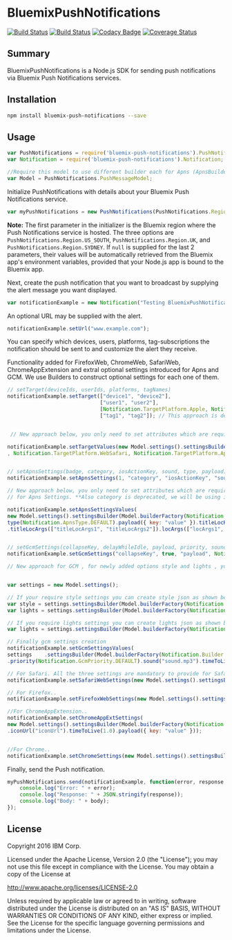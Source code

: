 # BluemixPushNotifications

[![Build Status](https://travis-ci.org/ibm-bluemix-mobile-services/bms-pushnotifications-serversdk-nodejs.svg?branch=master)](https://travis-ci.org/ibm-bluemix-mobile-services/bms-pushnotifications-serversdk-nodejs)
[![Build Status](https://travis-ci.org/ibm-bluemix-mobile-services/bms-pushnotifications-serversdk-nodejs.svg?branch=development)](https://travis-ci.org/ibm-bluemix-mobile-services/bms-pushnotifications-serversdk-nodejs)
[![Codacy Badge](https://api.codacy.com/project/badge/Grade/cc6dd43d4d6d411cb9a31adff90d2252)](https://www.codacy.com/app/ibm-bluemix-mobile-services/bms-pushnotifications-serversdk-nodejs?utm_source=github.com&amp;utm_medium=referral&amp;utm_content=ibm-bluemix-mobile-services/bms-pushnotifications-serversdk-nodejs&amp;utm_campaign=Badge_Grade)
[![Coverage Status](https://coveralls.io/repos/github/ibm-bluemix-mobile-services/bms-pushnotifications-serversdk-nodejs/badge.svg?branch=master)](https://coveralls.io/github/ibm-bluemix-mobile-services/bms-pushnotifications-serversdk-nodejs?branch=master)


## Summary

BluemixPushNotifications is a Node.js SDK for sending push notifications via Bluemix Push Notifications services.


## Installation

```bash
npm install bluemix-push-notifications --save
```


## Usage

```javascript
var PushNotifications = require('bluemix-push-notifications').PushNotifications;
var Notification = require('bluemix-push-notifications').Notification;

//Require this model to use different builder each for Apns (ApnsBuilder), Gcm(GcmBuilder), FirefoxWeb (FirefoxWebBuilder), SafariWeb (SafariWebBuilder), ChromeWeb (ChromeWebBuilder), ChromeAppExt (ChromeAppExtBuilder).
var Model = PushNotifications.PushMessageModel;
```

Initialize PushNotifications with details about your Bluemix Push Notifications service. 

```javascript
var myPushNotifications = new PushNotifications(PushNotifications.Region.US_SOUTH, "your-bluemix-app-guid", "your-push-service-appSecret");
```
**Note:** The first parameter in the initializer is the Bluemix region where the Push Notifications service is hosted. The three options are `PushNotifications.Region.US_SOUTH`, `PushNotifications.Region.UK`, and `PushNotifications.Region.SYDNEY`. If `null` is supplied for the last 2 parameters, their values will be automatically retrieved from the Bluemix app's environment variables, provided that your Node.js app is bound to the Bluemix app.

Next, create the push notification that you want to broadcast by supplying the alert message you want displayed. 

```javascript
var notificationExample = new Notification("Testing BluemixPushNotifications");
```

An optional URL may be supplied with the alert.

```javascript
notificationExample.setUrl("www.example.com");
```

You can specify which devices, users, platforms, tag-subscriptions the notification should be sent to and customize the alert they receive.

Functionality added for FirefoxWeb, ChromeWeb, SafariWeb, ChromeAppExtension and extral optional settings introduced for Apns and GCM. We use Builders to construct optional settings for each one of them.

```javascript
// setTarget(deviceIds, userIds, platforms, tagNames)
notificationExample.setTarget(["device1", "device2"], 
                              ["user1", "user2"], 
                              [Notification.TargetPlatform.Apple, Notification.TargetPlatform.Google], 
                              ["tag1", "tag2"]); // This approach is deprecated


 // New approach below, you only need to set attributes which are required :

notificationExample.setTargetValues(new Model.settings().settingsBuilder(Model.builderFactory(Notification.Builder.Target)).deviceIds(["device1", "device2"]).userIds(["user1", "user2"]). platforms([Notification.TargetPlatform.Apple, Notification.TargetPlatform.Google, Notification.TargetPlatform.WebChrome, Notification.TargetPlatform.WebFirefox
, Notification.TargetPlatform.WebSafari, Notification.TargetPlatform.AppExtChrome]).tagNames(["tag1", "tag2"]));


// setApnsSettings(badge, category, iosActionKey, sound, type, payload)
notificationExample.setApnsSettings(1, "category", "iosActionKey", "sound.mp3", Notification.ApnsType.DEFAULT, {key: "value"}); // This is deprecated

// New approach below, you only need to set attributes which are required :
// for Apns Settings. **Also category is deprecated, we will be using interactiveCategory instead.

notificationExample.setApnsSettingsValues(
new Model.settings().settingsBuilder(Model.builderFactory(Notification.Builder.Apns)).badge(1).interactiveCategory("interactiveCategory").iosActionKey("iosActionKey").sound("sound.mp3").
type(Notification.ApnsType.DEFAULT).payload({ key: "value" }).titleLocKey("titleLocKey").locKey("locKey").launchImage("launchImage")
.titleLocArgs(["titleLocArgs1", "titleLocArgs2"]).locArgs(["locArgs1", "locArgs2"]).subtitle("subtitle").title("title").attachmentUrl("attachmentUrl"));


// setGcmSettings(collapseKey, delayWhileIdle, payload, priority, sound, timeToLive)
notificationExample.setGcmSettings("collapseKey", true, "payload", Notification.GcmPriority.DEFAULT, "sound.mp3", 1.0); // This is deprecated

// New approach for GCM , for newly added options style and lights , you need to construct there json first if you want to use them.


var settings = new Model.settings();

// If your require style settings you can create style json as shown below;           
var style = settings.settingsBuilder(Model.builderFactory(Notification.Builder.GcmStyle)).type(Notification.GcmStyleTypes.BIGTEST_NOTIFICATION).text("text").title("title").url("url").lines(["lines"]);
var lights = settings.settingsBuilder(Model.builderFactory(Notification.Builder.GcmLights)).ledArgb(Notification.GcmLED.BLACK).ledOffMs(1).ledOnMs(1);

// If you require lights settings you can create lights json as shown below:
var lights = settings.settingsBuilder(Model.builderFactory(Notification.Builder.GcmLights)).ledArgb(Notification.GcmLED.BLACK);

// Finally gcm settings creation
notificationExample.setGcmSettingsValues(
settings    .settingsBuilder(Model.builderFactory(Notification.Builder.Gcm)).collapseKey("collapseKey").delayWhileIdle(true).payload({ key: "value" })
.priority(Notification.GcmPriority.DEFAULT).sound("sound.mp3").timeToLive(1.0).icon("icon").sync(true).visibility(Notification.Visibility.PUBLIC).style(style).lights(lights));

// For Safari. All the three settings are mandatory to provide for Safari.
notificationExample.setSafariWebSettings(new Model.settings().settingsBuilder(Model.builderFactory(Notification.Builder.SafariWeb)).title("title").urlArgs(["urlArgs1"]).action("action"));

// For Firefox..
notificationExample.setFirefoxWebSettings(new Model.settings().settingsBuilder(Model.builderFactory(Notification.Builder.FirefoxWeb)).title("title").iconUrl("iconUrl").timeToLive(1.0).payload({ key: "value" }));

//For ChromeAppExtension..
notificationExample.setChromeAppExtSettings(
new Model.settings().settingsBuilder(Model.builderFactory(Notification.Builder.ChromeAppExt)).collapseKey("collapseKey").delayWhileIdle(true).title("title")
.iconUrl("iconUrl").timeToLive(1.0).payload({ key: "value" }));


//For Chrome..
notificationExample.setChromeSettings(new Model.settings().settingsBuilder(Model.builderFactory(Notification.Builder.ChromeWeb)).title("title").iconUrl("iconUrl").timeToLive(1.0).payload({ key: "value" }));

```

Finally, send the Push notification.

```javascript
myPushNotifications.send(notificationExample, function(error, response, body) {
    console.log("Error: " + error);
    console.log("Response: " + JSON.stringify(response));
    console.log("Body: " + body);
});
```


## License

Copyright 2016 IBM Corp.

Licensed under the Apache License, Version 2.0 (the "License");
you may not use this file except in compliance with the License.
You may obtain a copy of the License at

http://www.apache.org/licenses/LICENSE-2.0

Unless required by applicable law or agreed to in writing, software
distributed under the License is distributed on an "AS IS" BASIS,
WITHOUT WARRANTIES OR CONDITIONS OF ANY KIND, either express or implied.
See the License for the specific language governing permissions and
limitations under the License.
